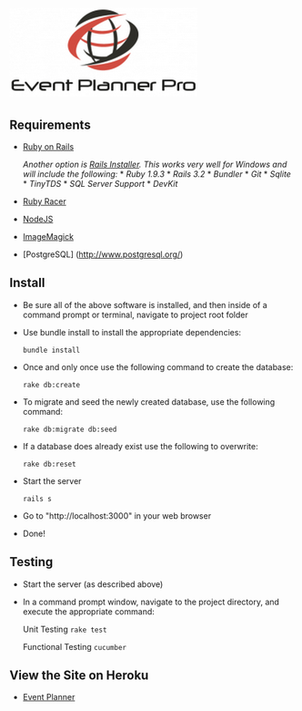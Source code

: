 ![Event Planner Pro](https://github.com/BrettHansen/EventPlanner/blob/master/app/assets/images/logo.png "Event Planner Pro")
=============


Requirements
------------

* [Ruby on Rails](http://rubyonrails.org/download)

    *Another option is [Rails Installer](http://railsinstaller.org/en). This works very well for Windows and will include the following:*
      * *Ruby 1.9.3*
      * *Rails 3.2*
      * *Bundler*
      * *Git*
      * *Sqlite*
      * *TinyTDS*
      * *SQL Server Support*
      * *DevKit*

* [Ruby Racer](https://github.com/hiranpeiris/therubyracer_for_windows)

* [NodeJS](http://nodejs.org/)

* [ImageMagick](http://www.imagemagick.org/)

* [PostgreSQL] (http://www.postgresql.org/)

Install
-------

* Be sure all of the above software is installed, and then inside of a command prompt or terminal, navigate to project root folder

* Use bundle install to install the appropriate dependencies:
    ```
    bundle install
    ```

* Once and only once use the following command to create the database:
    ```
    rake db:create
    ```

* To migrate and seed the newly created database, use the following command:
    ```
    rake db:migrate db:seed
    ```

* If a database does already exist use the following to overwrite:
    ```
    rake db:reset
    ```

* Start the server
    ```
    rails s
    ```

* Go to "http://localhost:3000" in your web browser

* Done!

Testing
-------

* Start the server (as described above)
* In a command prompt window, navigate to the project directory, and execute the appropriate command:

    Unit Testing
        ```
        rake test
        ```

    Functional Testing
        ```
        cucumber
        ```


View the Site on Heroku
-------

* [Event Planner](http://eventplannercse360.heroku.com)
